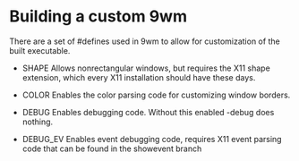 Building a custom 9wm
======================

There are a set of #defines used in 9wm to allow for customization of the built executable.

* SHAPE
Allows nonrectangular windows, but requires the X11 shape extension, which every X11 installation should have these days.

* COLOR
Enables the color parsing code for customizing window borders. 

* DEBUG
Enables debugging code. Without this enabled -debug does nothing.

* DEBUG_EV
Enables event debugging code, requires X11 event parsing code that can be found in the showevent branch 
